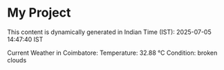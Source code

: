 # My Project

This content is dynamically generated in Indian Time (IST): 2025-07-05 14:47:40 IST


Current Weather in Coimbatore:
Temperature: 32.88 °C
Condition: broken clouds
